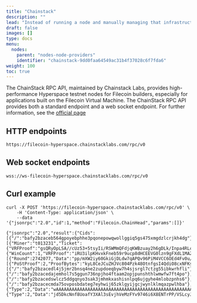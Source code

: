 ```yaml
---
title: "Chainstack"
description: ""
lead: "Instead of running a node and manually managing that infrastructure, developers can use third-party node providers like Chainstack to execute their transactions."
draft: false
images: []
type: docs
menu:
  nodes:
    parent: "nodes-node-providers"
    identifier: "chainstack-9dd0faa64549ac31b4f37028c6f7fda6"
weight: 100
toc: true
---
```


The ChainStack RPC API, maintained by Chainstack Labs, provides high-performance Hyperspace testnet nodes for Filecoin builders, especially for applications built on the Filecoin Virtual Machine. The ChainStack RPC API provides both a standard endpoint and a web socket endpoint. For further information, see the [official page](https://chainstack.com/labs/#filecoin)

## HTTP endpoints 

```plaintext
https://filecoin-hyperspace.chainstacklabs.com/rpc/v0
```

## Web socket endpoints

```plaintext
wss://ws-filecoin-hyperspace.chainstacklabs.com/rpc/v0
```

## Curl example

```shell
curl -X POST 'https://filecoin-hyperspace.chainstacklabs.com/rpc/v0' \
    -H 'Content-Type: application/json' \
    --data '{"jsonrpc":"2.0","id":1,"method":"Filecoin.ChainHead","params":[]}'
```

```plaintext
{"jsonrpc":"2.0","result":{"Cids":[{"/":"bafy2bzaceb564gpoyebphhe3pqonepowqwollggiq5gs475xmgdzlcrjkh4dg"}],"Blocks":[{"Miner":"t013231","Ticket":{"VRFProof":"gsQRyOpLSA//cUz53+5tsyIi/RSWMmQFdjqKWBzuay2h6gDLk/Inpa4RLcS7i9zqEClcQDdr2PFDsXy08Som7jy6RceHqxBg25lfYYADjQqDjxqFcYVTPic2ew+XU7yK"},"ElectionProof":{"WinCount":1,"VRFProof":"iRU3ilpKHvxkFneb59r9ucp8dHCEEVG0lzn9gFXdL1MAZ9hdLWgz2qFKSNAQtolnBUT47ZPTQ2lQy2hXY/qlrOGwSCpv4HyfUhyuOrIg2iMH5YZSmtzNT3nlKq21UtP5"},"BeaconEntries":[{"Round":2742077,"Data":"pp/mXW2iy60GkiGjDLdw7qAPQv96PiM4VCC6OEd4Fv0u/j//Euvy5YDakin1b+kVEQs2W+vOsam69r8Ba/h8DliLF1ak8Iv37OIBj2vYe8awhYdIIcEZXdQ1UP9sWWZu"}],"WinPoStProof":[{"PoStProof":2,"ProofBytes":"kyL8CeJCuZHJVc804Pzk48OtnfgsI4QdiO8cxNFKsV+qXxjnfDhCSZLfi9EwhEwFq0KgUYguGkofYARINsNPDZOXDhkaUpPrbfvzTYKZV0lybnk+7fjSpCmMY1C3cJWACadaJPsBEPHIuY7FauaNHQSwz6MFF5dL4ZgjT/UREeWZwfI1nyt1KbHFBGwRP5fppkkPLAG66p4K8XvPsy3XWiGfVPWDxLtRVq3is/ylfJD4aSot1xWL6YdUix6F9RDf"}],"Parents":[{"/":"bafy2bzacedl4j5jmr2bnsq4ne2zupdoeqbyw7h4sjsrgl7ctzg55ibkwrhfli"}],"ParentWeight":"2054289234","Height":128152,"ParentStateRoot":{"/":"bafy2bzacedajemhol7s5ggun736npjho4ftaam2opjpunshthlwmwfw7ft4po"},"ParentMessageReceipts":{"/":"bafy2bzacedswlcz5ddgqnyo3sak3jmhmkxashisnlpq6ujgyhe4mlobzpnhs6"},"Messages":{"/":"bafy2bzacecmda75ovposbdateg7eyhwij65zklgyijgcjwynlklmqazpwlhba"},"BLSAggregate":{"Type":2,"Data":"wAAAAAAAAAAAAAAAAAAAAAAAAAAAAAAAAAAAAAAAAAAAAAAAAAAAAAAAAAAAAAAAAAAAAAAAAAAAAAAAAAAAAAAAAAAAAAAAAAAAAAAAAAAAAAAAAAAAAAAAAAAAAAAA"},"Timestamp":1677693360,"BlockSig":{"Type":2,"Data":"jd5DkcNnf8UoafY3XAl3sEvjhVeMzFYv9746i6X8ENTrPP/VSLcyJdZFGQ79WsDCFr9dpH81A/CTocGe4mcHbU8+pVfeQckBDCo9Mo75OGMpzRx2K+rLryrOUqPWHbOb"},"ForkSignaling":0,"ParentBaseFee":"100"}],"Height":128152},"id":1}
```
